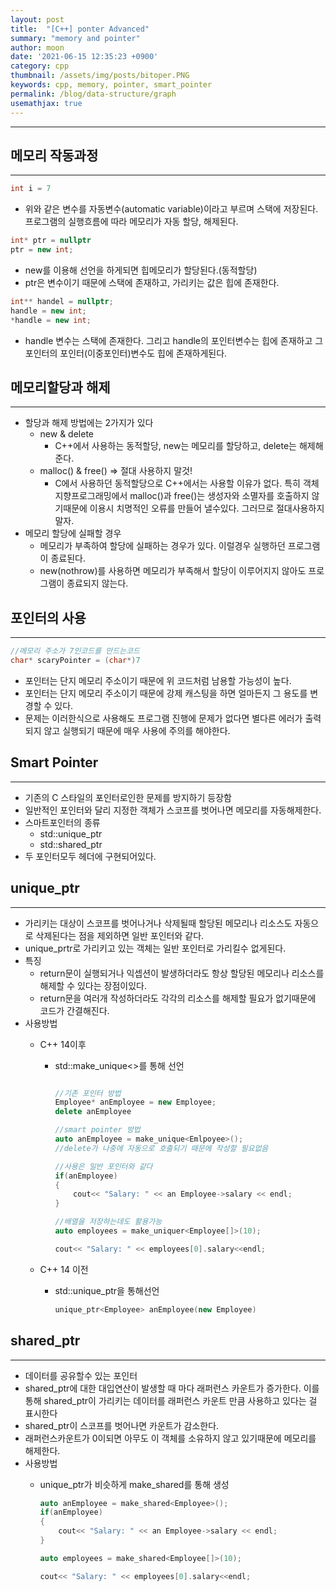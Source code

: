 ```yaml
---
layout: post
title:  "[C++] ponter Advanced"
summary: "memory and pointer"
author: moon
date: '2021-06-15 12:35:23 +0900'
category: cpp
thumbnail: /assets/img/posts/bitoper.PNG
keywords: cpp, memory, pointer, smart_pointer
permalink: /blog/data-structure/graph
usemathjax: true
---
```

---

## 메모리 작동과정

---

```cpp
int i = 7
```

- 위와 같은 변수를 자동변수(automatic variable)이라고 부르며 스택에 저장된다. 프로그램의 실행흐름에 따라 메모리가 자동 할당, 해제된다.

```cpp
int* ptr = nullptr
ptr = new int;
```

- new를 이용해 선언을 하게되면 힙메모리가 할당된다.(동적할당)
- ptr은 변수이기 때문에 스택에 존재하고, 가리키는 값은 힙에 존재한다.

```cpp
int** handel = nullptr;
handle = new int;
*handle = new int;
```

- handle 변수는 스택에 존재한다. 그리고 handle의 포인터변수는 힙에 존재하고 그 포인터의 포인터(이중포인터)변수도 힙에 존재하게된다.

## 메모리할당과 해제

---

- 할당과 해제 방법에는 2가지가 있다
    - new & delete
        - C++에서 사용하는 동적할당, new는 메모리를 할당하고, delete는 해제해준다.
    - malloc() & free() ⇒ 절대 사용하지 말것!
        - C에서 사용하던 동적할당으로 C++에서는 사용할 이유가 없다. 특히 객체지향프로그래밍에서 malloc()과 free()는 생성자와 소멸자를 호출하지 않기때문에 이용시 치명적인 오류를 만들어 낼수있다. 그러므로 절대사용하지 말자.
- 메모리 할당에 실패할 경우
    - 메모리가 부족하여 할당에 실패하는 경우가 있다. 이럴경우 실행하던 프로그램이 종료된다.
    - new(nothrow)를 사용하면 메모리가 부족해서 할당이 이루어지지 않아도 프로그램이 종료되지 않는다.

## 포인터의 사용

---

```cpp
//메모리 주소가 7인코드를 만드는코드
char* scaryPointer = (char*)7
```

- 포인터는 단지 메모리 주소이기 때문에 위 코드처럼 남용할 가능성이 높다.
- 포인터는 단지 메모리 주소이기 때문에 강제 캐스팅을 하면 얼마든지 그 용도를 변경할 수 있다.
- 문제는 이러한식으로 사용해도 프로그램 진행에 문제가 없다면 별다른 에러가 출력되지 않고 실행되기 때문에 매우 사용에 주의를 해야한다.

## Smart Pointer

---

- 기존의 C 스타일의 포인터로인한 문제를 방지하기 등장함
- 일반적인 포인터와 달리 지정한 객체가 스코프를 벗어나면 메모리를 자동해제한다.
- 스마트포인터의 종류
    - std::unique_ptr
    - std::shared_ptr
- 두 포인터모두 <memory>헤더에 구현되어있다.

## unique_ptr

---

- 가리키는 대상이 스코프를 벗어나거나 삭제될때 할당된 메모리나 리소스도 자동으로 삭제된다는 점을 제외하면 일반 포인터와 같다.
- unique_prtr로 가리키고 있는 객체는 일반 포인터로 가리킬수 없게된다.
- 특징
    - return문이 실행되거나 익셉션이 발생하더라도 항상 할당된 메모리나 리소스를 해제할 수 있다는 장점이있다.
    - return문을 여러개 작성하더라도 각각의 리소스를 해제할 필요가 없기때문에 코드가 간결해진다.
- 사용방법
    - C++ 14이후
        - std::make_unique<>를 통해 선언

            ```cpp

            //기존 포인터 방법
            Employee* anEmployee = new Employee;
            delete anEmployee

            //smart pointer 방법
            auto anEmployee = make_unique<Emlpoyee>();
            //delete가 나중에 자동으로 호출되기 때문에 작성할 필요없음

            //사용은 일반 포인터와 같다
            if(anEmployee)
            {
            	cout<< "Salary: " << an Employee->salary << endl;
            }

            //배열을 저장하는데도 활용가능
            auto employees = make_uniquer<Employee[]>(10);

            cout<< "Salary: " << employees[0].salary<<endl;
            ```

    - C++ 14 이전
        - std::unique_ptr을 통해선언

            ```cpp
            unique_ptr<Employee> anEmployee(new Employee)
            ```

## shared_ptr

---

- 데이터를 공유할수 있는 포인터
- shared_ptr에 대한 대입연산이 발생할 때 마다 래퍼런스 카운트가 증가한다. 이를 통해 shared_ptr이 가리키는 데이터를 래퍼런스 카운트 만큼 사용하고 있다는 걸 표시한다
- shared_ptr이 스코프를 벗어나면 카운트가 감소한다.
- 래퍼런스카운트가 0이되면 아무도 이 객체를 소유하지 않고 있기때문에 메모리를 해제한다.
- 사용방법
    - unique_ptr가 비슷하게 make_shared를 통해 생성

        ```cpp
        auto anEmployee = make_shared<Employee>();
        if(anEmployee)
        {
        	cout<< "Salary: " << an Employee->salary << endl;
        }

        auto employees = make_shared<Employee[]>(10);

        cout<< "Salary: " << employees[0].salary<<endl;
        ```